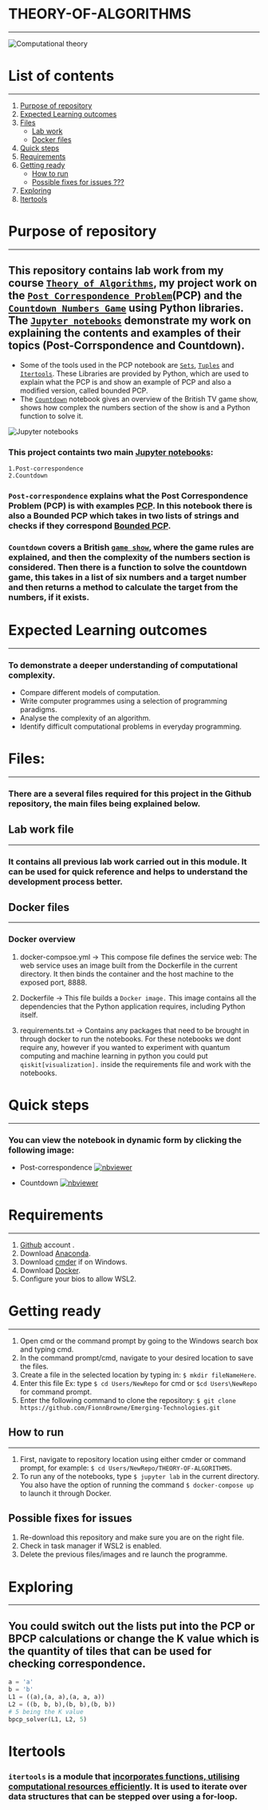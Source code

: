 # THEORY-OF-ALGORITHMS
***

![Computational theory](https://onlinelibrary.wiley.com/cms/asset/1434d5f7-bbf1-4267-a483-d30807979c22/cogs12012_f1.gif)

# List of contents
***
1. [Purpose of repository](#purpose-of-repository)
2. [Expected Learning outcomes](#expected-learning-outcomes)
3. [Files](#files)
    - [Lab work](##lab-work)
    - [Docker files](##docker-files)
4. [Quick steps](#quick-steps)
5. [Requirements](#requirements)
6. [Getting ready](#getting-ready)
    - [How to run](##how-to-run)
    - [Possible fixes for issues ???](##possible-fixes-for-issues-???)
7. [Exploring](#exploring)
8. [Itertools](#itertools)


# Purpose of repository
***
## This repository contains lab work from my course [`Theory of Algorithms`](https://learnonline.gmit.ie/course/view.php?id=5197), my project work on the [`Post Correspondence Problem`](https://github.com/FionnBrowne/THEORY-OF-ALGORITHMS/blob/main/post-correspondence.ipynb)(PCP) and the [`Countdown Numbers Game`](https://github.com/FionnBrowne/THEORY-OF-ALGORITHMS/blob/main/countdown.ipynb) using Python libraries. The [`Jupyter notebooks`](https://jupyter.org/) demonstrate my work on explaining the contents and examples of their topics (Post-Corrspondence and Countdown).  
- Some of the tools used in the PCP notebook are [`Sets`](https://docs.python.org/3/tutorial/datastructures.html#sets), [`Tuples`](https://docs.python.org/3/tutorial/datastructures.html#tuples-and-sequences) and [`Itertools`](https://realpython.com/python-itertools/). These Libraries are provided by Python, which are used to explain what the PCP is and show an example of PCP and also a modified version, called bounded PCP.
- The [`Countdown`](https://github.com/FionnBrowne/THEORY-OF-ALGORITHMS/blob/main/countdown.ipynb) notebook gives an overview of the British TV game show, shows how complex the numbers section of the show is and a Python function to solve it.

![Jupyter notebooks](https://upload.wikimedia.org/wikipedia/commons/thumb/3/38/Jupyter_logo.svg/414px-Jupyter_logo.svg.png)

### This project containts two main [Jupyter notebooks](https://jupyter.org/):
    1.Post-correspondence
    2.Countdown

### `Post-correspondence` explains what the Post Correspondence Problem (PCP) is with examples [PCP](https://en.wikipedia.org/wiki/Post_correspondence_problem#:~:text=One%20of%20the%20most%20important,the%20problem%20is%20NP%2Dcomplete.). In this notebook there is also a Bounded PCP which takes in two lists of strings and checks if they correspond [Bounded PCP](https://cs.stackexchange.com/questions/2783/a-polynomial-reduction-from-any-np-complete-problem-to-bounded-pcp).

### `Countdown` covers a British [`game show`](https://en.wikipedia.org/wiki/Countdown_(game_show)), where the game rules are explained, and then the complexity of the numbers section is considered. Then there is a function to solve the countdown game, this takes in a list of six numbers and a target number and then returns a method to calculate the target from the numbers, if it exists.

# Expected Learning outcomes
***
### To demonstrate a deeper understanding of computational complexity.
- Compare different models of computation.
- Write computer programmes using a selection of programming paradigms.
- Analyse the complexity of an algorithm.
- Identify difficult computational problems in everyday programming.

# Files:
***
### There are a several files required for this project in the Github repository, the main files being explained below. 

## Lab work file
***
### It contains all previous lab work carried out in this module. It can be used for quick reference and helps to understand the development process better. 

## Docker files 
***
### Docker overview 
1. docker-compsoe.yml -> This compose file defines the service web: The web service uses an image built from the Dockerfile in the current directory. It then binds the container and the host machine to the exposed port, 8888.

2. Dockerfile -> This file builds a `Docker image.` This image contains all the dependencies that the Python application requires, including Python itself.

3. requirements.txt -> Contains any packages that need to be brought in through docker to run the notebooks. For these notebooks we dont require any, however if you wanted to experiment with quantum computing and machine learning in python you could put `qiskit[visualization].` inside the requirements file and work with the notebooks.

# Quick steps
***
### You can view the notebook in dynamic form by clicking the following image:
- Post-correspondence
[![nbviewer](https://raw.githubusercontent.com/jupyter/design/master/logos/Badges/nbviewer_badge.svg)](https://github.com/FionnBrowne/THEORY-OF-ALGORITHMS/blob/main/post-correspondence.ipynb)

- Countdown
[![nbviewer](https://raw.githubusercontent.com/jupyter/design/master/logos/Badges/nbviewer_badge.svg)](https://github.com/FionnBrowne/THEORY-OF-ALGORITHMS/blob/main/countdown.ipynb)


# Requirements
***
1. [Github](https://github.com/) account .
2. Download [Anaconda](https://docs.anaconda.com/anaconda/install/index.html).
3. Download [cmder](https://cmder.net/) if on Windows.
4. Download [Docker](https://docs.docker.com/get-docker/).
5. Configure your bios to allow WSL2.

# Getting ready
***
1. Open cmd or the command prompt by going to the Windows search box and typing cmd.
2. In the command prompt/cmd, navigate to your desired location to save the files.
3. Create a file in the selected location by typing in: `$ mkdir fileNameHere`. 
4. Enter this file Ex: type `$ cd Users/NewRepo` for cmd or `$cd Users\NewRepo` for command prompt.
5. Enter the following command to clone the repository: `$ git clone https://github.com/FionnBrowne/Emerging-Technologies.git`

## How to run
***
1. First, navigate to repository location using either cmder or command prompt, for example: `$ cd Users/NewRepo/THEORY-OF-ALGORITHMS`.
2. To run any of the notebooks, type `$ jupyter lab` in the current directory. You also have the option of running the command `$ docker-compose up` to launch it through Docker.

## Possible fixes for issues 
1. Re-download this repository and make sure you are on the right file.
2. Check in task manager if WSL2 is enabled.
3. Delete the previous files/images and re launch the programme.

# Exploring
***
## You could switch out the lists put into the PCP or BPCP calculations or change the K value which is the quantity of tiles that can be used for checking correspondence.

```python
a = 'a'
b = 'b'
L1 = ((a),(a, a),(a, a, a))
L2 = ((b, b, b),(b, b),(b, b))
# 5 being the K value
bpcp_solver(L1, L2, 5) 
```
# Itertools
### `itertools` is a module that [incorporates functions, utilising computational resources efficiently](https://docs.python.org/3/library/itertools.html#module-itertools). It is used to iterate over data structures that can be stepped over using a for-loop.
